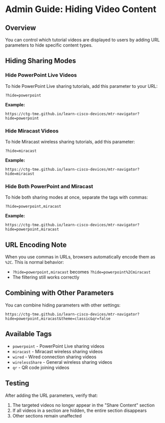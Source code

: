 # Admin Guide: Hiding Video Content

## Overview
You can control which tutorial videos are displayed to users by adding URL parameters to hide specific content types.

## Hiding Sharing Modes

### Hide PowerPoint Live Videos
To hide PowerPoint Live sharing tutorials, add this parameter to your URL:
```
?hide=powerpoint
```

**Example:**
```
https://ctg-tme.github.io/learn-cisco-devices/mtr-navigator?hide=powerpoint
```

### Hide Miracast Videos  
To hide Miracast wireless sharing tutorials, add this parameter:
```
?hide=miracast
```

**Example:**
```
https://ctg-tme.github.io/learn-cisco-devices/mtr-navigator?hide=miracast
```

### Hide Both PowerPoint and Miracast
To hide both sharing modes at once, separate the tags with commas:
```
?hide=powerpoint,miracast
```

**Example:**
```
https://ctg-tme.github.io/learn-cisco-devices/mtr-navigator?hide=powerpoint,miracast
```

## URL Encoding Note
When you use commas in URLs, browsers automatically encode them as `%2C`. This is normal behavior:
- `?hide=powerpoint,miracast` becomes `?hide=powerpoint%2Cmiracast`
- The filtering still works correctly

## Combining with Other Parameters
You can combine hiding parameters with other settings:
```
https://ctg-tme.github.io/learn-cisco-devices/mtr-navigator?hide=powerpoint,miracast&theme=classic&qr=false
```

## Available Tags
- `powerpoint` - PowerPoint Live sharing videos
- `miracast` - Miracast wireless sharing videos  
- `wired` - Wired connection sharing videos
- `wirelessShare` - General wireless sharing videos
- `qr` - QR code joining videos

## Testing
After adding the URL parameters, verify that:
1. The targeted videos no longer appear in the "Share Content" section
2. If all videos in a section are hidden, the entire section disappears
3. Other sections remain unaffected
